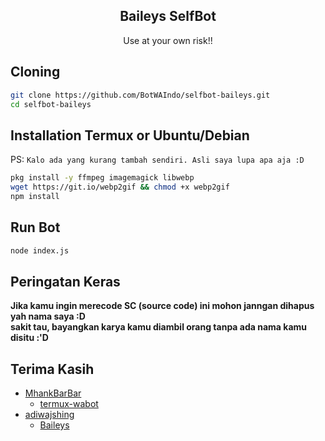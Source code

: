 <h2 align="center">Baileys SelfBot</h2>
<p align="center">Use at your own risk!!</p>

## Cloning
```sh
git clone https://github.com/BotWAIndo/selfbot-baileys.git
cd selfbot-baileys
```

## Installation Termux or Ubuntu/Debian
PS: `Kalo ada yang kurang tambah sendiri. Asli saya lupa apa aja :D`
```sh
pkg install -y ffmpeg imagemagick libwebp
wget https://git.io/webp2gif && chmod +x webp2gif
npm install
```

## Run Bot
```sh
node index.js
```

## Peringatan Keras
**Jika kamu ingin merecode SC (source code) ini mohon janngan dihapus yah nama saya :D**<br />
**sakit tau, bayangkan karya kamu diambil orang tanpa ada nama kamu disitu :'D**

## Terima Kasih
- [MhankBarBar](https://github.com/github.com/MhankBarBar)
    - [termux-wabot](https://github.com/MhankBarBar/termux-wabot)
- [adiwajshing](https://github.com/adiwajshing)
    - [Baileys](https://github.com/adiwajshing/baileys)
